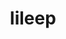 ---
id: 345
title: lileep
types: [rock,grass]
image: https://raw.githubusercontent.com/PokeAPI/sprites/master/sprites/pokemon/345.png
---